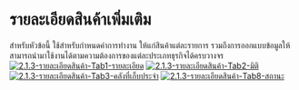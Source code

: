# รายละเอียดสินค้าเพิ่มเติม

สำหรับหัวข้อนี้ ใช้สำหรับกำหนดค่าการทำงาน ให้แก่สินค้าแต่ละรายการ
รวมถึงการออกแบบข้อมูลให้สามารถนำมาใช้งานได้ตามความต้องการของแต่ละประเภทธุรกิจได้ครบวางจร
[![2.1.3-รายละเอียดสินค้า-Tab1-รายละเอียด](http://www.smlaccount.com/manual/wp-content/uploads/2017/11/2.1.3-รายละเอียดสินค้า-Tab1-รายละเอียด.jpg)](http://www.smlaccount.com/manual/wp-content/uploads/2017/11/2.1.3-รายละเอียดสินค้า-Tab1-รายละเอียด.jpg)
[![2.1.3-รายละเอียดสินค้า-Tab2-มิติ](http://www.smlaccount.com/manual/wp-content/uploads/2017/11/2.1.3-รายละเอียดสินค้า-Tab2-มิติ.jpg)](http://www.smlaccount.com/manual/wp-content/uploads/2017/11/2.1.3-รายละเอียดสินค้า-Tab2-มิติ.jpg)
[![2.1.3-รายละเอียดสินค้า-Tab3-คลังที่เก็บประจำ](http://www.smlaccount.com/manual/wp-content/uploads/2017/11/2.1.3-รายละเอียดสินค้า-Tab3-คลังที่เก็บประจำ.jpg)](http://www.smlaccount.com/manual/wp-content/uploads/2017/11/2.1.3-รายละเอียดสินค้า-Tab3-คลังที่เก็บประจำ.jpg)
[![2.1.3-รายละเอียดสินค้า-Tab8-สถานะ](http://www.smlaccount.com/manual/wp-content/uploads/2017/11/2.1.3-รายละเอียดสินค้า-Tab8-สถานะ.jpg)](http://www.smlaccount.com/manual/wp-content/uploads/2017/11/2.1.3-รายละเอียดสินค้า-Tab8-สถานะ.jpg)  

